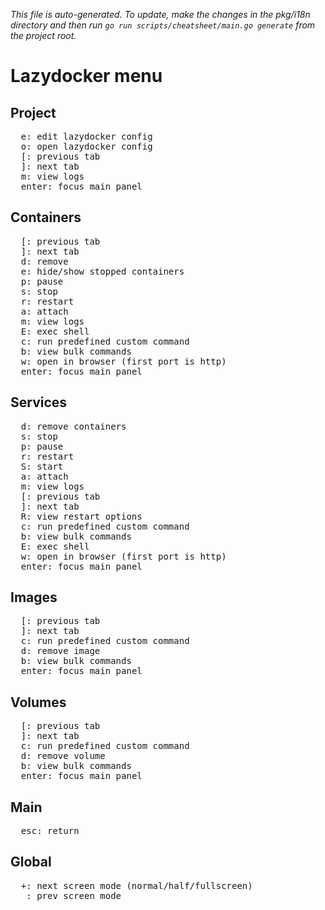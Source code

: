 _This file is auto-generated. To update, make the changes in the pkg/i18n directory and then run `go run scripts/cheatsheet/main.go generate` from the project root._

# Lazydocker menu

## Project

<pre>
  <kbd>e</kbd>: edit lazydocker config
  <kbd>o</kbd>: open lazydocker config
  <kbd>[</kbd>: previous tab
  <kbd>]</kbd>: next tab
  <kbd>m</kbd>: view logs
  <kbd>enter</kbd>: focus main panel
</pre>

## Containers

<pre>
  <kbd>[</kbd>: previous tab
  <kbd>]</kbd>: next tab
  <kbd>d</kbd>: remove
  <kbd>e</kbd>: hide/show stopped containers
  <kbd>p</kbd>: pause
  <kbd>s</kbd>: stop
  <kbd>r</kbd>: restart
  <kbd>a</kbd>: attach
  <kbd>m</kbd>: view logs
  <kbd>E</kbd>: exec shell
  <kbd>c</kbd>: run predefined custom command
  <kbd>b</kbd>: view bulk commands
  <kbd>w</kbd>: open in browser (first port is http)
  <kbd>enter</kbd>: focus main panel
</pre>

## Services

<pre>
  <kbd>d</kbd>: remove containers
  <kbd>s</kbd>: stop
  <kbd>p</kbd>: pause
  <kbd>r</kbd>: restart
  <kbd>S</kbd>: start
  <kbd>a</kbd>: attach
  <kbd>m</kbd>: view logs
  <kbd>[</kbd>: previous tab
  <kbd>]</kbd>: next tab
  <kbd>R</kbd>: view restart options
  <kbd>c</kbd>: run predefined custom command
  <kbd>b</kbd>: view bulk commands
  <kbd>E</kbd>: exec shell
  <kbd>w</kbd>: open in browser (first port is http)
  <kbd>enter</kbd>: focus main panel
</pre>

## Images

<pre>
  <kbd>[</kbd>: previous tab
  <kbd>]</kbd>: next tab
  <kbd>c</kbd>: run predefined custom command
  <kbd>d</kbd>: remove image
  <kbd>b</kbd>: view bulk commands
  <kbd>enter</kbd>: focus main panel
</pre>

## Volumes

<pre>
  <kbd>[</kbd>: previous tab
  <kbd>]</kbd>: next tab
  <kbd>c</kbd>: run predefined custom command
  <kbd>d</kbd>: remove volume
  <kbd>b</kbd>: view bulk commands
  <kbd>enter</kbd>: focus main panel
</pre>

## Main

<pre>
  <kbd>esc</kbd>: return
</pre>

## Global

<pre>
  <kbd>+</kbd>: next screen mode (normal/half/fullscreen)
  <kbd>_</kbd>: prev screen mode
</pre>
